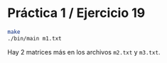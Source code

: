 # Práctica 1 / Ejercicio 19

```sh
make
./bin/main m1.txt
```

Hay 2 matrices más en los archivos `m2.txt` y `m3.txt`.
